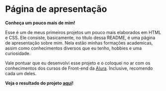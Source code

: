 # Página de apresentação
**Conheça um pouco mais de mim!**

Esse é um de meus primeiros projetos um pouco mais elaborados em HTML e CSS. Ele consiste, basicamente, no título dessa README, é uma página de apresentação sobre mim. Nela estão minhas formações academicas, assim como conhecimentos diversos que eu tenho, hobbies e uma curiosidade.

Vale pontuar que eu desenvolvi esse projeto e o coloquei no ar com os conhecimentos dos cursos de Front-end da [Alura](https://alura.com.br). Inclusive, recomendo cada um deles.

**Veja o resultado do projeto [aqui](https://nicolas-felipe.vercel.app/)!**

